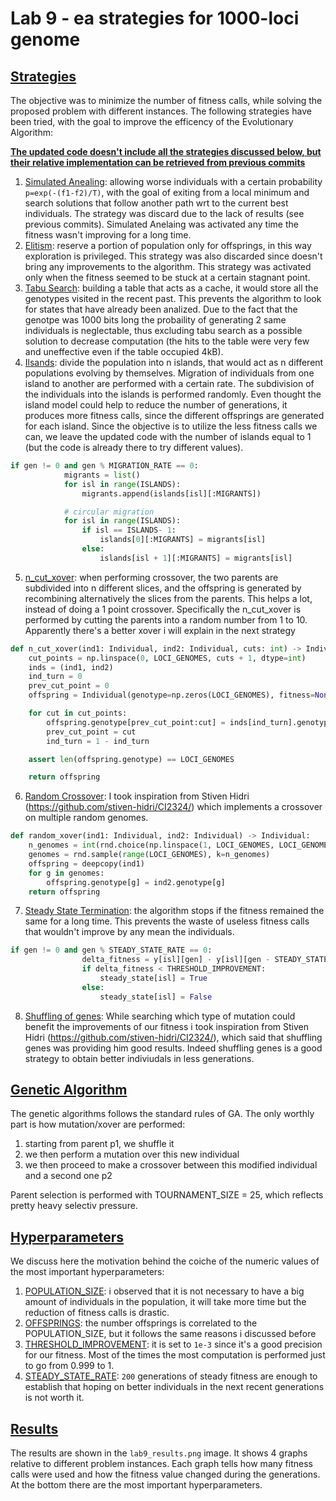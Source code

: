 # Lab 9 - ea strategies for 1000-loci genome

## <u>Strategies</u>
The objective was to minimize the number of fitness calls, while solving the proposed problem with different instances.
The following strategies have been tried, with the goal to improve the efficency of the Evolutionary Algorithm:

**<u>The updated code doesn't include all the strategies discussed below, but their relative implementation can be retrieved from previous commits</u>**
1. <u>Simulated Anealing</u>: allowing worse individuals with a certain probability `p=exp(-(f1-f2)/T)`, with the goal of exiting from a local minimum and search solutions that follow another path wrt to the current best individuals. The strategy was discard due to the lack of results (see previous commits). Simulated Anelaing was activated any time the fitness wasn't improving for a long time.
2. <u>Elitism</u>: reserve a portion of population only for offsprings, in this way exploration is privileged. This strategy was also discarded since doesn't bring any improvements to the algorithm. This strategy was activated only when the fitness seemed to be stuck at a certain stagnant point.
3. <u>Tabu Search</u>: building a table that acts as a cache, it would store all the genotypes visited in the recent past. This prevents the algorithm to look for states that have already been analized. Due to the fact that the genotpe was 1000 bits long the probaility of generating 2 same individuals is neglectable, thus excluding tabu search as a possible solution to decrease computation (the hits to the table were very few and uneffective even if the table occupied 4kB).
4. <u>Ilsands</u>: divide the population into n islands, that would act as n different populations evolving by themselves. Migration of individuals from one island to another are performed with a certain rate. The subdivision of the individuals into the islands is performed randomly. Even thought the island model could help to reduce the number of generations, it produces more fitness calls, since the different offsprings are generated for each island. Since the objective is to utilize the less fitness calls we can, we leave the updated code with the number of islands equal to 1 (but the code is already there to try different values).
```py
if gen != 0 and gen % MIGRATION_RATE == 0:
            migrants = list()
            for isl in range(ISLANDS):
                migrants.append(islands[isl][:MIGRANTS])

            # circular migration
            for isl in range(ISLANDS):
                if isl == ISLANDS- 1:
                    islands[0][:MIGRANTS] = migrants[isl]
                else:
                    islands[isl + 1][:MIGRANTS] = migrants[isl]
```
5. <u>n_cut_xover</u>: when performing crossover, the two parents are subdivided into n different slices, and the offspring is generated by recombining alternatively the slices from the parents. This helps a lot, instead of doing a 1 point crossover. Specifically the n_cut_xover is performed by cutting the parents into a random number from 1 to 10. Apparently there's a better xover i will explain in the next strategy
```py
def n_cut_xover(ind1: Individual, ind2: Individual, cuts: int) -> Individual:
    cut_points = np.linspace(0, LOCI_GENOMES, cuts + 1, dtype=int)
    inds = (ind1, ind2)
    ind_turn = 0
    prev_cut_point = 0
    offspring = Individual(genotype=np.zeros(LOCI_GENOMES), fitness=None)

    for cut in cut_points:
        offspring.genotype[prev_cut_point:cut] = inds[ind_turn].genotype[prev_cut_point:cut]
        prev_cut_point = cut
        ind_turn = 1 - ind_turn

    assert len(offspring.genotype) == LOCI_GENOMES

    return offspring
```
6. <u>Random Crossover</u>: I took inspiration from Stiven Hidri (https://github.com/stiven-hidri/CI2324/) which implements a crossover on multiple random genomes.
```py
def random_xover(ind1: Individual, ind2: Individual) -> Individual:
    n_genomes = int(rnd.choice(np.linspace(1, LOCI_GENOMES, LOCI_GENOMES)))
    genomes = rnd.sample(range(LOCI_GENOMES), k=n_genomes)
    offspring = deepcopy(ind1)
    for g in genomes:
        offspring.genotype[g] = ind2.genotype[g] 
    return offspring
``` 
7. <u>Steady State Termination</u>: the algorithm stops if the fitness remained the same for a long time. This prevents the waste of useless fitness calls that wouldn't improve by any mean the individuals.
```py
if gen != 0 and gen % STEADY_STATE_RATE == 0:
                delta_fitness = y[isl][gen] - y[isl][gen - STEADY_STATE_RATE]
                if delta_fitness < THRESHOLD_IMPROVEMENT:
                    steady_state[isl] = True
                else:
                    steady_state[isl] = False
```
8. <u>Shuffling of genes</u>: While searching which type of mutation could benefit the improvements of our fitness i took inspiration from Stiven Hidri (https://github.com/stiven-hidri/CI2324/), which said that shuffling genes was providing him good results. Indeed shuffling genes is a good strategy to obtain better indiviudals in less generations.

## <u>Genetic Algorithm</u>
The genetic algorithms follows the standard rules of GA. The only worthly part is how mutation/xover are performed:

1. starting from parent p1, we shuffle it
2. we then perform a mutation over this new individual
3. we then proceed to make a crossover between this modified individual and a second one p2

Parent selection is performed with TOURNAMENT_SIZE = 25, which reflects pretty heavy selectiv pressure.

## <u>Hyperparameters</u>
We discuss here the motivation behind the coiche of the numeric values of the most important hyperparameters:
1. <u>POPULATION_SIZE</u>: i observed that it is not necessary to have a big amount of individuals in the population, it will take more time but the reduction of fitness calls is drastic.
2. <u>OFFSPRINGS</u>: the number offsprings is correlated to the POPULATION_SIZE, but it follows the same reasons i discussed before
3. <u>THRESHOLD_IMPROVEMENT</u>: it is set to `1e-3` since it's a good precision for our fitness. Most of the times the most computation is performed just to go from 0.999 to 1.
4. <u>STEADY_STATE_RATE</u>: `200` generations of steady fitness are enough to establish that hoping on better individuals in the next recent generations is not worth it.

## <u>Results</u>
The results are shown in the `lab9_results.png` image. It shows 4 graphs relative to different problem instances. Each graph tells how many fitness calls were used and how the fitness value changed during the generations. At the bottom there are the most important hyperparameters. 
